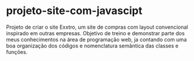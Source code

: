﻿# projeto-site-com-javascipt
Projeto de criar o site Exxtro, um site de compras com layout convencional inspirado em outras empresas. Objetivo de treino e demonstrar parte dos meus conhecimentos na área de programação web, ja contando com uma boa organização dos códigos e nomenclatura semântica das classes e funções.

